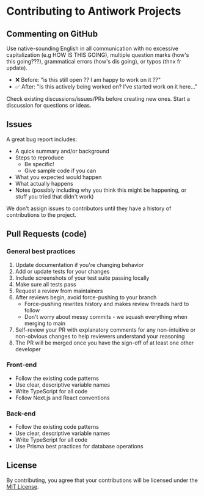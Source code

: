 # Contributing to Antiwork Projects

## Commenting on GitHub

Use native-sounding English in all communication with no excessive capitalization (e.g HOW IS THIS GOING), multiple question marks (how's this going???), grammatical errors (how's dis going), or typos (thnx fr update).
- ❌ Before: "is this still open ?? I am happy to work on it ??"
- ✅ After: "Is this actively being worked on? I've started work on it here…"

Check existing discussions/issues/PRs before creating new ones. Start a discussion for questions or ideas.

## Issues

A great bug report includes:

- A quick summary and/or background
- Steps to reproduce
  - Be specific!
  - Give sample code if you can
- What you expected would happen
- What actually happens
- Notes (possibly including why you think this might be happening, or stuff you tried that didn't work)

We don't assign issues to contributors until they have a history of contributions to the project.

## Pull Requests (code)

### General best practices

1. Update documentation if you're changing behavior
2. Add or update tests for your changes
3. Include screenshots of your test suite passing locally
4. Make sure all tests pass
5. Request a review from maintainers
6. After reviews begin, avoid force-pushing to your branch
   - Force-pushing rewrites history and makes review threads hard to follow
   - Don't worry about messy commits - we squash everything when merging to main
7. Self-review your PR with explanatory comments for any non-intuitive or non-obvious changes to help reviewers understand your reasoning
8. The PR will be merged once you have the sign-off of at least one other developer

### Front-end

- Follow the existing code patterns
- Use clear, descriptive variable names
- Write TypeScript for all code
- Follow Next.js and React conventions

### Back-end

- Follow the existing code patterns
- Use clear, descriptive variable names
- Write TypeScript for all code
- Use Prisma best practices for database operations

## License

By contributing, you agree that your contributions will be licensed under the [MIT License](LICENSE.md).
